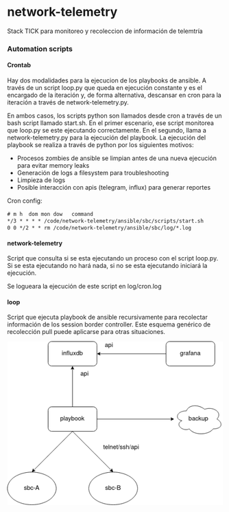 # network-telemetry
Stack TICK para monitoreo y recoleccion de información de telemtría

### Automation scripts

#### Crontab

Hay dos modalidades para la ejecucion de los playbooks de ansible. A través de un script loop.py que queda en ejecución constante y es el encargado de la iteración y, de forma alternativa, descansar en cron para la iteración a través de network-telemetry.py.

En ambos casos, los scripts python son llamados desde cron a través de un bash script llamado start.sh. En el primer escenario, ese script monitorea que loop.py se este ejecutando correctamente. En el segundo, llama a network-telemetry.py para la ejecución del playbook. La ejecución del playbook se realiza a través de python por los siguientes motivos:

- Procesos zombies de ansible se limpian antes de una nueva ejecución para evitar memory leaks
- Generación de logs a filesystem para troubleshooting
- Limpieza de logs
- Posible interacción con apis (telegram, influx) para generar reportes

Cron config:
```
# m h  dom mon dow   command
*/3 * * * * /code/network-telemetry/ansible/sbc/scripts/start.sh
0 0 */2 * * rm /code/network-telemetry/ansible/sbc/log/*.log 
```

#### network-telemetry
Script que consulta si se esta ejecutando un proceso con el script loop.py. Si se esta ejecutando no hará nada, si no se esta ejecutando iniciará la ejecución.

Se logueara la ejecución de este script en log/cron.log

#### loop
Script que ejecuta playbook de ansible recursivamente para recolectar información de los session border controller. Este esquema genérico de recolección pull puede aplicarse para otras situaciones.

![Figura 1](doc/sbc.png)
